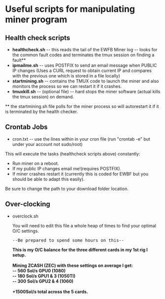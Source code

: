 <h1>Useful scripts for manipulating miner program</h1>
<h2>Health check scripts</h2>
<ul>
<li><strong>healthcheck.sh</strong> -- this reads the tail of the EWFB Miner log -- looks for the common fault codes and terminates the tmux session on finding a fault**</li>
<li><strong>ipmailme.sh</strong> -- uses POSTFIX to send an email message when PUBLIC IP changes (Uses a CURL request to obtain current IP and compares with the previous one which is stored in a file locally)</li>
<li><strong>startmining.sh</strong> -- contains the TMUX code to launch the miner and also monitors the process so we can restart it if it crashes.</li>
<li><strong>tmuxkill.sh</strong> -- (optional file) -- hard stops the miner software (actual kills the tmux session) on demand.</li>
</ul>
<p>
  ** the startmining.sh file polls for the miner process so will autorestart it if it is terminated by the health checker.
</p>
<h2>Crontab Jobs</h2>
<ul>
<li>cron.txt -- use the lines within in your cron file (run "crontab -e" but under your account not sudo/root)</li>
</ul>
<p>This will execute the tasks (healthcheck scripts above) constantly:</p>
<ul>
  <li>Run miner on a reboot.</li>
  <li>If my public IP changes email me!(requires POSTFIX).</li>
  <li>If miner crashes restart it (currently this is coded for EWBF but you should be able to adapt this easily).</li>
  </ul>
  <p>Be sure to change the path to your download folder location.</p>
<h2>Over-clocking</h2>
<ul>
  <li>overclock.sh</li>
  <p>You will need to edit this file a whole heap of times to find your optimal O/C settings.</p>
  <pre>--Be prepared to spend some hours on this--</pre>
  <p><strong>This is my O/C balance for the three different cards in my 1st rig I setup.<br/><br/>Mining ZCASH (ZEC) with these settings on average I get:<br/>
    -- 560 Sol/s GPU0 (1080)<br/>
    -- 180 Sol/s GPU1 & 3 (1050TI)<br/>
    -- 300 Sol/s GPU2 & 4 (1060)<br/><br/>
    +1500Sol/s total across the 5 cards.
    </strong></p>
  
</ul>
